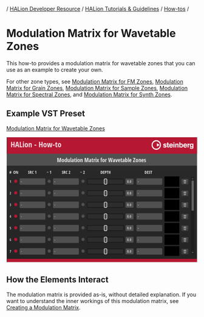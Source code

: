 / [HALion Developer Resource](../../HALion-Developer-Resource.md) / [HALion Tutorials & Guidelines](./HALion-Tutorials-Guidelines.md) / [How-tos](./How-tos.md) /

# Modulation Matrix for Wavetable Zones

This how-to provides a modulation matrix for wavetable zones that you can use as an example to create your own.

For other zone types, see [Modulation Matrix for FM Zones](./Modulation-Matrix-for-FM-Zones.md), [Modulation Matrix for Grain Zones](./Modulation-Matrix-for-Grain-Zones.md), [Modulation Matrix for Sample Zones](./Modulation-Matrix-for-Sample-Zones.md), [Modulation Matrix for Spectral Zones](./Modulation-Matrix-for-Spectral-Zones.md), and [Modulation Matrix for Synth Zones](./Modulation-Matrix-for-Synth-Zones.md).

## Example VST Preset

[Modulation Matrix for Wavetable Zones](../vstpresets/Modulation%20Matrix%20for%20Wavetable%20Zones.vstpreset)

![Modulation Matrix for Wavetable Zones](../images/Modulation-Matrix-for-Wavetable-Zones.png)

## How the Elements Interact

The modulation matrix is provided as-is, without detailed explanation. If you want to understand the inner workings of this modulation matrix, see [Creating a Modulation Matrix](./Creating-a-Modulation-Matrix.md).
